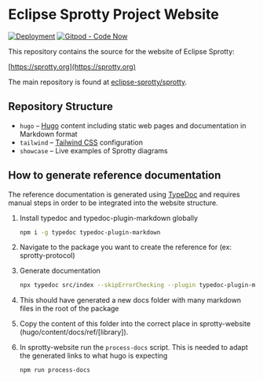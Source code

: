 # Eclipse Sprotty Project Website

[![Deployment](https://github.com/eclipse-sprotty/sprotty-website/actions/workflows/deploy.yml/badge.svg)](https://github.com/eclipse-sprotty/sprotty-website/actions/workflows/deploy.yml)
[![Gitpod - Code Now](https://img.shields.io/badge/Gitpod-code%20now-blue.svg?longCache=true)](https://gitpod.io/#https://github.com/eclipse-sprotty/sprotty-website)

This repository contains the source for the website of Eclipse Sprotty:

[https://sprotty.org](https://sprotty.org)

The main repository is found at [eclipse-sprotty/sprotty](https://github.com/eclipse-sprotty/sprotty).

## Repository Structure

- `hugo` – [Hugo](https://gohugo.io) content including static web pages and documentation in Markdown format
- `tailwind` – [Tailwind CSS](https://tailwindcss.com) configuration
- `showcase` – Live examples of Sprotty diagrams

## How to generate reference documentation

The reference documentation is generated using [TypeDoc](https://typedoc.org/) and requires manual steps in order to be integrated into the website structure.

1. Install typedoc and typedoc-plugin-markdown globally

    ```bash
    npm i -g typedoc typedoc-plugin-markdown
    ```

2. Navigate to the package you want to create the reference for (ex: sprotty-protocol)

3. Generate documentation

    ```bash
    npx typedoc src/index --skipErrorChecking --plugin typedoc-plugin-markdown --flattenOutputFiles
    ```

4. This should have generated a new docs folder with many markdown files in the root of the package

5. Copy the content of this folder into the correct place in sprotty-website (hugo/content/docs/ref/[library]).

6. In sprotty-website run the `process-docs` script. This is needed to adapt the generated links to what hugo is expecting

    ```bash
    npm run process-docs
    ```
